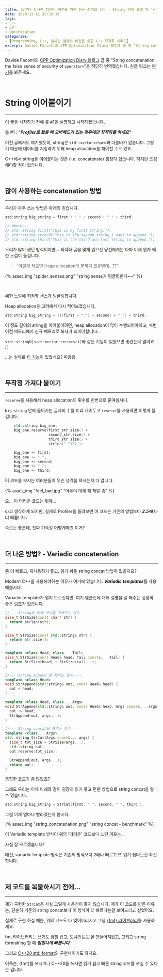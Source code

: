 ```yaml
---
title: (번역) 실시간 컴퓨터 비전을 위한 C++ 최적화 (7) - String 이어 붙일 때 '+' 쓰지 마세요!
date: 2020-12-11 20:38:19
tags: 
- C++
- CV
- Optimisation
categories: 
- [Programming, C++, 실시간 컴퓨터 비전을 위한 C++ 최적화 시리즈]
excerpt: Davide Faconti의 CPP Optimization Diary 블로그 글 중 "String concatenation the false sense of security of `operator+`"을 적당히 번역했습니다.
---
```


Davide Faconti의 [CPP Optimization Diary 블로그](https://cpp-optimizations.netlify.app/) 글 중 "String concatenation the false sense of security of `operator+`"을 적당히 번역했습니다. 원글 링크는 [여기](https://cpp-optimizations.netlify.app/strings_concatenation/)를 봐주세요.

<br>

# String 이어붙이기
---

이 글을 시작하기 전에 룰 #1을 설명하고 시작하겠습니다.

룰 #1 : ***"Profiler로 봤을 때 오버헤드가 있는 경우에만 최적화를 하세요"***

이전 글에서도 얘기했듯이, string은 `std::vector<char>`과 다를바가 없습니다. 그렇기 때문에 데이터를 저장하기 위해 heap allocation를 해야할 수도 있죠.

C++에서 string을 이어붙이는 것은 (i.e. concatenate) 굉장히 쉽습니다. 하지만 조심해야할 점이 있습니다. 

<br>

## 많이 사용하는 concatenation 방법
---

우리가 자주 쓰는 방법은 아래와 같습니다.

```C++
std:string big_string = first + " " + second + " " + third;

// Where...
// std::string first("This is my first string.");
// std::string second("This is the second string I want to append.");
// std::string third("This is the third and last string to append."); 
```

우리가 많이 썼던 방식이지만... 최적화 글을 몇개 읽으신 당신에게는 아마 이제 뭔가 쎄한 느낌이 들겁니다. 

> '이렇게 적으면 Heap allocation에 문제가 있을텐데...??"

{% asset_img "spider_senses.png" "string sense가 팅글링한다~~" %}

<br>

쎄한 느낌에 최적화 센스가 팅글링합니다.

Heap allocation을 고려해서 다시 적어보겠습니다.

```C++
std:string big_string = (((first + " ") + second) + " ") + third;
```

이 정도 길이의 string을 이어붙이려면, heap allocation이 많이 수행되어야하고, 매번 이전 메모리에서 신규 메모리로 복사가 되어야합니다.

`std::string`이 `std::vector::reserve()`와 같은 기능이 있었으면 좋겠는데 말이죠... :(

...는 실제로 [이 기능](https://en.cppreference.com/w/cpp/string/basic_string/reserve)이 있었네요? 띠용용

<br>

## 무작정 가져다 붙이기
---

`reserve`를 사용해서 heap allocation의 횟수를 한번으로 줄여봅시다.

`big_string` 안에 들어가는 글자의 수를 미리 세어두고 `reserve`를 사용하면 이렇게 될겁니다.

```C++
    std::string big_one;
    big_one.reserve(first_str.size() + 
                    second_str.size() + 
                    third_str.size() + 
                    strlen(" ")*2 );

    big_one += first;
    big_one += " ";
    big_one += second;
    big_one += " ";
    big_one += third;
```

이 코드를 보시는 여러분들이 무슨 생각을 하시는지 다 압니다. 

{% asset_img "feel_bad.jpg" "어우야 대체 왜 제발 좀" %}

으... 이 더러운 코드는 뭐야...

라고 생각하게 되지만, 실제로 Profiler를 돌려보면 이 코드는 기존의 방법보다 ***2.5배*** 나 더 빠릅니다. 

속도는 좋은데, 진짜 가독성 어떻게하죠 이거?

<br>

## 더 나은 방법? - Variadic concatenation
---

좀 더 빠르고, 재사용하기 좋고, 읽기 쉬운 string concat 방법이 없을까요?

Modern C++을 사용해야하는 이유가 여기에 있습니다. ***Variadic templates***를 사용해봅시다.

Variadic template가 뭔지 모르신다면, 여기 템플릿에 대해 설명을 잘 해주는 굉장히 좋은 [링크](https://arne-mertz.de/2016/11/more-variadic-templates/)가 있습니다.


```C++
//--- String의 전체 크기를 구해주는 함수 ---
size_t StrSize(const char* str) {
  return strlen(str);
}

size_t StrSize(const std::string& str) {
  return str.size();
}

template <class Head, class... Tail>
size_t StrSize(const Head& head, Tail const&... tail) {
  return StrSize(head) + StrSize(tail...);
}

//--- String append 를 해주는 함수 ---
template <class Head>
void StrAppend(std::string& out, const Head& head) {
  out = head;
}

template <class Head, class... Args>
void StrAppend(std::string& out, const Head& head, Args const&... args) {
  out += head;
  StrAppend(out, args...);
}

//--- String concat을 해주는 함수 ---
template <class... Args> 
std::string StrCat(Args const&... args) {
  size_t tot_size = StrSize(args...);
  std::string out;
  out.reserve(tot_size);

  StrAppend(out, args...);
  return out;
}
```

복잡한 코드가 좀 많았죠? 

그래도 우리는 이제 아래와 같이 굉장히 읽기 좋고 편한 방법으로 string concat을 할 수 있습니다.

```C++
std:string big_string = StrCat(first, " ", second, " ", third );
```

그럼 이제 얼마나 빨라졌는지 봅시다.

{% asset_img "string_concatenation.png" "string concat - benchmark" %}

이 Variadic template 방식이 위의 '더러운' 코드보다 느린 이유는...

사실 잘 모르겠습니다!

대신, variadic template 방식은 기존의 방식보다 2배나 빠르고 또 읽기 쉽다는건 확신합니다.

<br>

## 제 코드를 복붙하시기 전에...
---

제가 구현한 `StrCat`은 사실 그렇게 사용성이 좋지 않습니다. 제가 이 코드를 만든 이유는, 단순히 기존의 string concat보다 이 방식이 더 빠르다는걸 보여드리고 싶었어요.

실제로 구현 하실 때는, 위의 코드도 다 잊어버리시고 그냥 [{fmt} 라이브러리](https://github.com/fmtlib/fmt)를 사용하세요.

fmt 라이브러리는 쓰기도 엄청 쉽고, 도큐먼트도 잘 만들어져있고, 그리고 string formatting 할 때 ***엄청나게 빠릅니다***.

그리고 [C++20 std::format](https://en.cppreference.com/w/cpp/utility/format)의 구현체이기도 하지요.

이즉슨, {fmt}를 쓰시거나 C++20을 쓰시면 읽기 쉽고 빠른 string 코드를 쓰실 수 있다는 겁니다.





